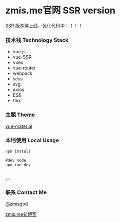 # zmis.me官网 SSR version

SSR 版本待上线，优化代码中！！！！

### 技术栈 Technology Stack

- vue.js
- vue-SSR
- vuex
- vue-router
- webpack
- scss
- svg
- axios
- ES6
- flex

### 主题 Theme
[vue-material](https://github.com/vuematerial/vue-material)

### 本地使用 Local Usage
```
npm install

#dev mode
npm run dev
```
### ...

### 联系 Contact Me

<a href="https://weibo.com/zmisgod">@zmisgod</a>

<a href="https://zmis.me">zmis.me新博客</a>